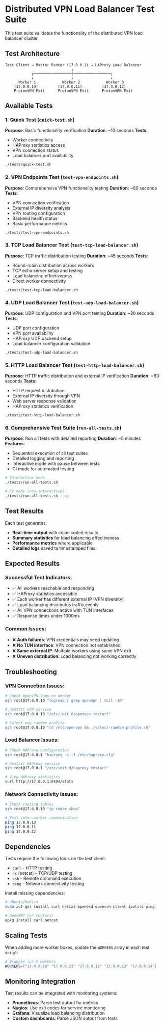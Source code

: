 # Distributed VPN Load Balancer Test Suite

This test suite validates the functionality of the distributed VPN load balancer cluster.

## Test Architecture

```
Test Client → Master Router (17.0.0.1) → HAProxy Load Balancer
                              ↓
            ┌─────────────────┼─────────────────┐
            ↓                 ↓                 ↓
      Worker 1            Worker 2            Worker 3
    (17.0.0.10)         (17.0.0.11)         (17.0.0.12)
    ProtonVPN Exit      ProtonVPN Exit      ProtonVPN Exit
```

## Available Tests

### 1. Quick Test (`quick-test.sh`)
**Purpose**: Basic functionality verification
**Duration**: ~10 seconds
**Tests**:
- Worker connectivity
- HAProxy statistics access
- VPN connection status
- Load balancer port availability

```bash
./tests/quick-test.sh
```

### 2. VPN Endpoints Test (`test-vpn-endpoints.sh`)
**Purpose**: Comprehensive VPN functionality testing
**Duration**: ~60 seconds
**Tests**:
- VPN connection verification
- External IP diversity analysis
- VPN routing configuration
- Backend health status
- Basic performance metrics

```bash
./tests/test-vpn-endpoints.sh
```

### 3. TCP Load Balancer Test (`test-tcp-load-balancer.sh`)
**Purpose**: TCP traffic distribution testing
**Duration**: ~45 seconds
**Tests**:
- Round-robin distribution across workers
- TCP echo server setup and testing
- Load balancing effectiveness
- Direct worker connectivity

```bash
./tests/test-tcp-load-balancer.sh
```

### 4. UDP Load Balancer Test (`test-udp-load-balancer.sh`)
**Purpose**: UDP configuration and VPN port testing
**Duration**: ~30 seconds
**Tests**:
- UDP port configuration
- VPN port availability
- HAProxy UDP backend setup
- Load balancer configuration validation

```bash
./tests/test-udp-load-balancer.sh
```

### 5. HTTP Load Balancer Test (`test-http-load-balancer.sh`)
**Purpose**: HTTP traffic distribution and external IP verification
**Duration**: ~90 seconds
**Tests**:
- HTTP request distribution
- External IP diversity through VPN
- Web server response validation
- HAProxy statistics verification

```bash
./tests/test-http-load-balancer.sh
```

### 6. Comprehensive Test Suite (`run-all-tests.sh`)
**Purpose**: Run all tests with detailed reporting
**Duration**: ~5 minutes
**Features**:
- Sequential execution of all test suites
- Detailed logging and reporting
- Interactive mode with pause between tests
- CI mode for automated testing

```bash
# Interactive mode
./tests/run-all-tests.sh

# CI mode (non-interactive)
./tests/run-all-tests.sh --ci
```

## Test Results

Each test generates:
- **Real-time output** with color-coded results
- **Summary statistics** for load balancing effectiveness
- **Performance metrics** where applicable
- **Detailed logs** saved to timestamped files

## Expected Results

### Successful Test Indicators:
- ✅ All workers reachable and responding
- ✅ HAProxy statistics accessible
- ✅ Each worker has different external IP (VPN diversity)
- ✅ Load balancing distributes traffic evenly
- ✅ All VPN connections active with TUN interfaces
- ✅ Response times under 1000ms

### Common Issues:
- ❌ **Auth failures**: VPN credentials may need updating
- ❌ **No TUN interface**: VPN connection not established
- ❌ **Same external IP**: Multiple workers using same VPN exit
- ❌ **Uneven distribution**: Load balancing not working correctly

## Troubleshooting

### VPN Connection Issues:
```bash
# Check OpenVPN logs on worker
ssh root@17.0.0.10 "logread | grep openvpn | tail -10"

# Restart VPN service
ssh root@17.0.0.10 "/etc/init.d/openvpn restart"

# Select new random profile
ssh root@17.0.0.10 "cd /etc/openvpn && ./select-random-profile.sh"
```

### Load Balancer Issues:
```bash
# Check HAProxy configuration
ssh root@17.0.0.1 "haproxy -c -f /etc/haproxy.cfg"

# Restart HAProxy service
ssh root@17.0.0.1 "/etc/init.d/haproxy restart"

# View HAProxy statistics
curl http://17.0.0.1:8404/stats
```

### Network Connectivity Issues:
```bash
# Check routing tables
ssh root@17.0.0.10 "ip route show"

# Test inter-worker communication
ping 17.0.0.10
ping 17.0.0.11
ping 17.0.0.12
```

## Dependencies

Tests require the following tools on the test client:
- `curl` - HTTP testing
- `nc` (netcat) - TCP/UDP testing
- `ssh` - Remote command execution
- `ping` - Network connectivity testing

Install missing dependencies:
```bash
# Ubuntu/Debian
sudo apt-get install curl netcat-openbsd openssh-client iputils-ping

# OpenWRT (on routers)
opkg install curl netcat
```

## Scaling Tests

When adding more worker boxes, update the `WORKERS` array in each test script:

```bash
# Example for 5 workers
WORKERS=("17.0.0.10" "17.0.0.11" "17.0.0.12" "17.0.0.13" "17.0.0.14")
```

## Monitoring Integration

Test results can be integrated with monitoring systems:
- **Prometheus**: Parse test output for metrics
- **Nagios**: Use exit codes for service monitoring
- **Grafana**: Visualize load balancing distribution
- **Custom dashboards**: Parse JSON output from tests